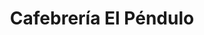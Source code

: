 ---
title: "Cafebrería El Péndulo"
url: /ciudad-de-mexico/cafebreria-el-pendulo-periferico-sur/
shop: libros
---